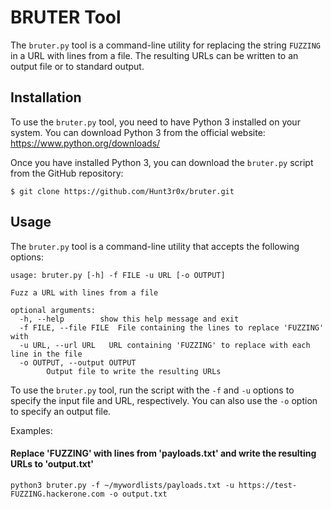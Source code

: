 # BRUTER Tool

The `bruter.py` tool is a command-line utility for replacing the string `FUZZING` in a URL with lines from a file. The resulting URLs can be written to an output file or to standard output.

## Installation

To use the `bruter.py` tool, you need to have Python 3 installed on your system. You can download Python 3 from the official website: https://www.python.org/downloads/

Once you have installed Python 3, you can download the `bruter.py` script from the GitHub repository:

```
$ git clone https://github.com/Hunt3r0x/bruter.git
```

## Usage

The `bruter.py` tool is a command-line utility that accepts the following options:

```
usage: bruter.py [-h] -f FILE -u URL [-o OUTPUT]

Fuzz a URL with lines from a file

optional arguments:
  -h, --help        show this help message and exit
  -f FILE, --file FILE  File containing the lines to replace 'FUZZING' with
  -u URL, --url URL   URL containing 'FUZZING' to replace with each line in the file
  -o OUTPUT, --output OUTPUT
        Output file to write the resulting URLs
```

To use the `bruter.py` tool, run the script with the `-f` and `-u` options to specify the input file and URL, respectively. You can also use the `-o` option to specify an output file.

Examples:

#### Replace 'FUZZING' with lines from 'payloads.txt' and write the resulting URLs to 'output.txt'

```
python3 bruter.py -f ~/mywordlists/payloads.txt -u https://test-FUZZING.hackerone.com -o output.txt
